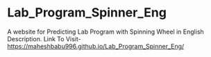 # Lab_Program_Spinner_Eng
A website for Predicting Lab Program with Spinning Wheel in English Description.
Link To Visit- https://maheshbabu996.github.io/Lab_Program_Spinner_Eng/
